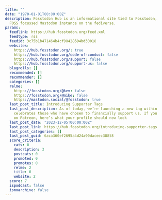 ```yaml
---
title: ""
date: "1970-01-01T00:00:00Z"
description: Fosstodon Hub is an informational site tied to Fosstodon, the largest
  FOSS focussed Mastodon instance on the fediverse.
params:
  feedlink: https://hub.fosstodon.org/feed.xml
  feedtype: rss
  feedid: 3c75b1b471464b4cf98428594bd30018
  websites:
    https://hub.fosstodon.org/: true
    https://hub.fosstodon.org/code-of-conduct: false
    https://hub.fosstodon.org/support: false
    https://hub.fosstodon.org/support-us: false
  blogrolls: []
  recommended: []
  recommender: []
  categories: []
  relme:
    https://fosstodon.org/@kev: false
    https://fosstodon.org/@mike: false
    https://mastodon.social/@fosstodon: true
  last_post_title: Introducing Supporter Tags
  last_post_description: As of today, we’re launching a new tag within Fosstodon that
    celebrates those who have chosen to financially support us. If you support us
    on Patreon, here’s what your profile should now look
  last_post_date: "2023-12-05T00:00:00Z"
  last_post_link: https://hub.fosstodon.org/introducing-supporter-tags
  last_post_categories: []
  last_post_guid: 6aca360ef2695a4d24a90daceec38858
  score_criteria:
    cats: 0
    description: 3
    postcats: 0
    promoted: 0
    promotes: 0
    relme: 2
    title: 0
    website: 2
  score: 7
  ispodcast: false
  isnoarchive: false
---
```

